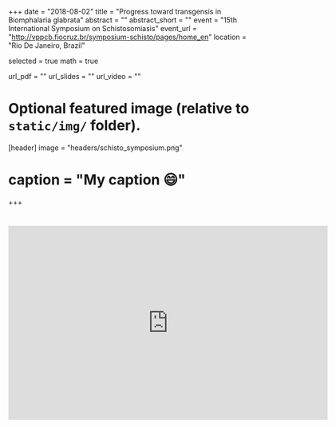 +++
date = "2018-08-02"
title = "Progress toward transgensis in Biomphalaria glabrata"
abstract = ""
abstract_short = ""
event = "15th International Symposium on Schistosomiasis"
event_url = "http://vppcb.fiocruz.br/symposium-schisto/pages/home_en"
location = "Rio De Janeiro, Brazil"

selected = true
math = true

url_pdf = ""
url_slides = ""
url_video = ""

# Optional featured image (relative to `static/img/` folder).
[header]
image = "headers/schisto_symposium.png"
# caption = "My caption :smile:"

+++
# <iframe src="https://docs.google.com/presentation/d/e/2PACX-1vTxTTa-EixbpWBv8G_R5vHRRKtGv26brnbaf2XpUbTQnsp1-F_hI-Ss9GxvNXpIhqsR3yqX89AYa64i/embed?start=false&loop=false&delayms=3000" frameborder="0" width="640" height="389" allowfullscreen="true" mozallowfullscreen="true" webkitallowfullscreen="true"></iframe>
